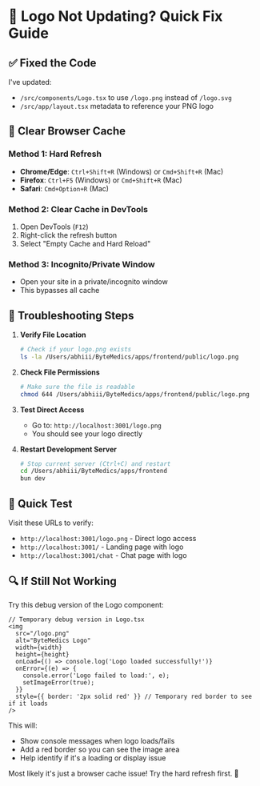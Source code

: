 # 🔄 Logo Not Updating? Quick Fix Guide

## ✅ **Fixed the Code**
I've updated:
- `/src/components/Logo.tsx` to use `/logo.png` instead of `/logo.svg`
- `/src/app/layout.tsx` metadata to reference your PNG logo

## 🧹 **Clear Browser Cache**

### Method 1: Hard Refresh
- **Chrome/Edge**: `Ctrl+Shift+R` (Windows) or `Cmd+Shift+R` (Mac)
- **Firefox**: `Ctrl+F5` (Windows) or `Cmd+Shift+R` (Mac)
- **Safari**: `Cmd+Option+R` (Mac)

### Method 2: Clear Cache in DevTools
1. Open DevTools (`F12`)
2. Right-click the refresh button
3. Select "Empty Cache and Hard Reload"

### Method 3: Incognito/Private Window
- Open your site in a private/incognito window
- This bypasses all cache

## 🔧 **Troubleshooting Steps**

1. **Verify File Location**
   ```bash
   # Check if your logo.png exists
   ls -la /Users/abhiii/ByteMedics/apps/frontend/public/logo.png
   ```

2. **Check File Permissions**
   ```bash
   # Make sure the file is readable
   chmod 644 /Users/abhiii/ByteMedics/apps/frontend/public/logo.png
   ```

3. **Test Direct Access**
   - Go to: `http://localhost:3001/logo.png`
   - You should see your logo directly

4. **Restart Development Server**
   ```bash
   # Stop current server (Ctrl+C) and restart
   cd /Users/abhiii/ByteMedics/apps/frontend
   bun dev
   ```

## 🎯 **Quick Test**

Visit these URLs to verify:
- `http://localhost:3001/logo.png` - Direct logo access
- `http://localhost:3001/` - Landing page with logo
- `http://localhost:3001/chat` - Chat page with logo

## 🔍 **If Still Not Working**

Try this debug version of the Logo component:

```tsx
// Temporary debug version in Logo.tsx
<img 
  src="/logo.png" 
  alt="ByteMedics Logo"
  width={width}
  height={height}
  onLoad={() => console.log('Logo loaded successfully!')}
  onError={(e) => {
    console.error('Logo failed to load:', e);
    setImageError(true);
  }}
  style={{ border: '2px solid red' }} // Temporary red border to see if it loads
/>
```

This will:
- Show console messages when logo loads/fails
- Add a red border so you can see the image area
- Help identify if it's a loading or display issue

Most likely it's just a browser cache issue! Try the hard refresh first. 🚀